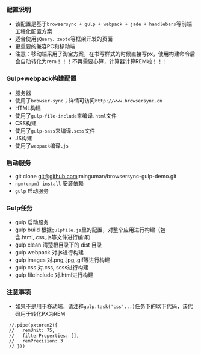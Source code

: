 ### 配置说明
* 该配置是基于`browsersync + gulp + webpack + jade + handlebars`等前端工程化配置方案
* 适合使用`jQuery、zepto`等框架开发的页面
* 更重要的兼容PC和移动端
* 注意：移动端采用了淘宝方案，在书写样式的时候直接写px，使用构建命令后会自动转化为rem！！！不再需要心算，计算器计算REM啦！！！

### Gulp+webpack构建配置
* 服务器
 * 使用了`browser-sync`；详情可访问`http://www.browsersync.cn`
* HTML构建
 * 使用了`gulp-file-include`来编译`.html`文件
* CSS构建
 * 使用了`gulp-sass`来编译`.scss`文件
* JS构建
 * 使用了`webpack`编译`.js` 

### 启动服务
* git clone git@github.com:minguman/browsersync-gulp-demo.git
* `npm(cnpm) install` 安装依赖
* `gulp` 启动服务



### Gulp任务
* gulp 启动服务
* gulp build 根据`gulpfile.js`里的配置，对整个应用进行构建（包含.html,.css,.js等文件进行编译）
* gulp clean 清楚根目录下的 dist 目录
* gulp webpack 对.js进行构建
* gulp images 对.png,.jpg,.gif等进行构建
* gulp css 对.css,.scss进行构建
* gulp fileinclude 对.html进行构建


### 注意事项
* 如果不是用于移动端，请注释`gulp.task('css'...)`任务下的以下代码，该代码用于转化PX为REM
```
 //.pipe(pxtorem2({
 //   remUnit: 75,
 //   filterProperties: [],
 //   remPrecision: 3
 // }))
```

